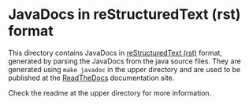# JavaDocs in reStructuredText (rst) format 

This directory contains JavaDocs in [reStructuredText (rst)](https://en.wikipedia.org/wiki/ReStructuredText) format, generated by parsing the JavaDocs from the java source files.
They are generated using `make javadoc` in the upper directory and are used to be published at the [ReadTheDocs](http://cloudsimplus.rtfd.io) documentation site.

Check the readme at the upper directory for more information.